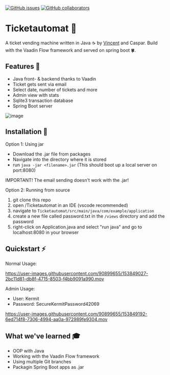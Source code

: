 [![GitHub issues](https://img.shields.io/github/issues/CasCodes/Ticketautomat)](https://github.com/CasCodes/Ticketautomat/issues)
[![GitHub collaborators](https://img.shields.io/badge/collaborators-VinceDerPrince-orange)](https://github.com/VinceDerPrince)

# Ticketautomat 🎫

A ticket vending machine written in Java ☕ by [Vincent](https://github.com/VinceDerPrince) and Caspar.
Build with the Vaadin Flow framework and served on spring boot 🍀.


## Features 🐛
- Java front- & backend thanks to Vaadin
- Ticket gets sent via email
- Select date, number of tickets and more
- Admin view with stats
- Sqlite3 transaction database
- Spring Boot server

![image](https://user-images.githubusercontent.com/64489325/151784424-3752fba5-8f42-41d2-bca8-68873f02a474.png)


## Installation 💾

Option 1: Using jar
- Download the .jar file from packages
- Navigate into the directory where it is stored
- run `java -jar <filename>.jar` (This should boot up a local server on port:8080) 

IMPORTANT! The email sending doesn't work with the .jar!

Option 2: Running from source
  1. git clone this repo
  2. open /Ticketautomat in an IDE (vscode recommended)
  3. navigate to `Ticketautomat/src/main/java/com/example/application`
  4. create a new file called password.txt in the `/views` directory and add the password
  5. right-click on Application.java and select "run java" and go to localhost:8080 in your browser

## Quickstart :zap:

Normal Usage:

https://user-images.githubusercontent.com/90899655/153849027-2bc11d81-db8f-4715-8503-f4bb9091a990.mov



Admin Usage:
- User: Kermit
- Password: SecureKermitPassword42069


https://user-images.githubusercontent.com/90899655/153849192-6ed714f8-7306-4994-aa0a-972989fe9304.mov



## What we've learned 🎓
- OOP with Java
- Working with the Vaadin Flow framework
- Using multiple Git branches
- Packagin Spring Boot apps as .jar
